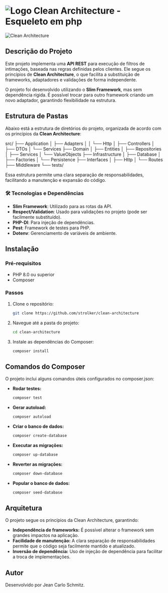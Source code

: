 # ![Logo](https://your-image-url-here) Clean Architecture - Esqueleto em php

![Clean Architecture](https://cesarmauri.com/wp-content/uploads/sites/2/mobile-development-900.jpg)

## Descrição do Projeto

Este projeto implementa uma **API REST** para execução de filtros de intimações, baseada nas regras definidas pelos clientes. Ele segue os princípios de **Clean Architecture**, o que facilita a substituição de frameworks, adaptadores e validações de forma independente.

O projeto foi desenvolvido utilizando o **Slim Framework**, mas sem dependência rígida. É possível trocar para outro framework criando um novo adaptador, garantindo flexibilidade na estrutura.

## Estrutura de Pastas

Abaixo está a estrutura de diretórios do projeto, organizada de acordo com os princípios da **Clean Architecture**:

src/
├── Application
│   ├── Adapters
│   │   └── Http
│   ├── Controllers
│   ├── DTOs
│   └── Services
├── Domain
│   ├── Entities
│   ├── Repositories
│   ├── Services
│   └── ValueObjects
├── Infrastructure
│   ├── Database
│   ├── Factories
│   └── Persistence
├── Interfaces
│   ├── Http
│   └── Routes
├── Middleware
└── tests/

Essa estrutura permite uma clara separação de responsabilidades, facilitando a manutenção e expansão do código.

### 🛠️ Tecnologias e Dependências

- **Slim Framework**: Utilizado para as rotas da API.
- **Respect/Validation**: Usado para validações no projeto (pode ser facilmente substituído).
- **PHP-DI**: Para injeção de dependências.
- **Pest**: Framework de testes para PHP.
- **Dotenv**: Gerenciamento de variáveis de ambiente.

## Instalação

### Pré-requisitos

- PHP 8.0 ou superior
- Composer

### Passos

1. Clone o repositório:

   ```bash
   git clone https://github.com/strolker/clean-architecture
   ```

2. Navegue até a pasta do projeto:

   ```bash
   cd clean-architecture
   ```

3. Instale as dependências do Composer:

   ```bash
   composer install
   ```

## Comandos do Composer
O projeto inclui alguns comandos úteis configurados no composer.json:

- **Rodar testes:**
   ```bash
   composer test
   ```

- **Gerar autoload:**
   ```bash
   composer autoload
   ```

- **Criar o banco de dados:**
   ```bash
   composer create-database
   ```

- **Executar as migrações:**
   ```bash
   composer up-database
   ```

- **Reverter as migrações:**
   ```bash
   composer down-database
   ```

- **Popular o banco de dados:**
   ```bash
   composer seed-database
   ```

## Arquitetura
O projeto segue os princípios da Clean Architecture, garantindo:

- **Independência de frameworks:** É possível alterar o framework sem grandes impactos na aplicação.
- **Facilidade de manutenção:** A clara separação de responsabilidades permite que o código seja facilmente mantido e atualizado.
- **Inversão de dependência:** Uso de injeção de dependência para facilitar a troca de implementações.

## Autor
Desenvolvido por Jean Carlo Schmitz.